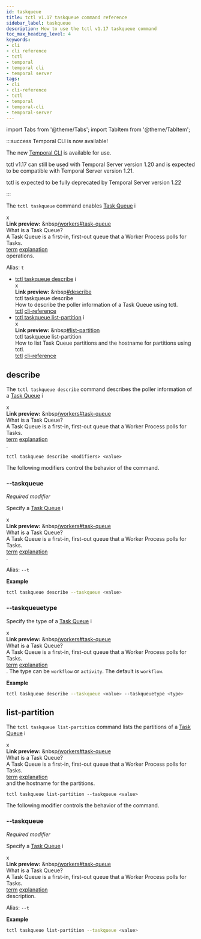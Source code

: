 ```yaml
---
id: taskqueue
title: tctl v1.17 taskqueue command reference
sidebar_label: taskqueue
description: How to use the tctl v1.17 taskqueue command
toc_max_heading_level: 4
keywords:
- cli
- cli reference
- tctl
- temporal
- temporal cli
- temporal server
tags:
- cli
- cli-reference
- tctl
- temporal
- temporal-cli
- temporal-server
---
```


<!-- THIS FILE IS GENERATED. DO NOT EDIT THIS FILE DIRECTLY -->

import Tabs from '@theme/Tabs';
import TabItem from '@theme/TabItem';

:::success Temporal CLI is now available!

The new [Temporal CLI](/cli) is available for use.

tctl v1.17 can still be used with Temporal Server version 1.20 and is expected to be compatible with Temporal Server version 1.21.

tctl is expected to be fully deprecated by Temporal Server version 1.22

:::

The `tctl taskqueue` command enables [Task Queue](/workers#task-queue) <span id="i-5c685af9-264d-414d-bc1f-2ade81611ccc" class="clickable-i clickable-link-preview">i</span><div id="preview-modal-5c685af9-264d-414d-bc1f-2ade81611ccc" class="preview-modal"><div class="modal-header"><div id="x-5c685af9-264d-414d-bc1f-2ade81611ccc" class="clickable-x clickable-link-preview">x</div><b>Link preview:</b>&nbsp;&nbsp<a href="/workers#task-queue">/workers#task-queue</a></div><div class="preview-modal-title">What is a Task Queue?</div><div class="preview-modal-description">A Task Queue is a first-in, first-out queue that a Worker Process polls for Tasks.</div><div class="preview-modal-tags"><a class="preview-modal-tag" href="/tags/term">term</a> <a class="preview-modal-tag" href="/tags/explanation">explanation</a></div></div> operations.

Alias: `t`

- [tctl taskqueue describe](#describe) <span id="i-99670659-5427-4968-9113-ebd4ad7776de" class="clickable-i clickable-link-preview">i</span><div id="preview-modal-99670659-5427-4968-9113-ebd4ad7776de" class="preview-modal"><div class="modal-header"><div id="x-99670659-5427-4968-9113-ebd4ad7776de" class="clickable-x clickable-link-preview">x</div><b>Link preview:</b>&nbsp;&nbsp<a href="#describe">#describe</a></div><div class="preview-modal-title">tctl taskqueue describe</div><div class="preview-modal-description">How to describe the poller information of a Task Queue using tctl.</div><div class="preview-modal-tags"><a class="preview-modal-tag" href="/tags/tctl">tctl</a> <a class="preview-modal-tag" href="/tags/cli-reference">cli-reference</a></div></div>
- [tctl taskqueue list-partition](#list-partition) <span id="i-ba613b3a-907b-4266-add4-50b43eff0be8" class="clickable-i clickable-link-preview">i</span><div id="preview-modal-ba613b3a-907b-4266-add4-50b43eff0be8" class="preview-modal"><div class="modal-header"><div id="x-ba613b3a-907b-4266-add4-50b43eff0be8" class="clickable-x clickable-link-preview">x</div><b>Link preview:</b>&nbsp;&nbsp<a href="#list-partition">#list-partition</a></div><div class="preview-modal-title">tctl taskqueue list-partition</div><div class="preview-modal-description">How to list Task Queue partitions and the hostname for partitions using tctl.</div><div class="preview-modal-tags"><a class="preview-modal-tag" href="/tags/tctl">tctl</a> <a class="preview-modal-tag" href="/tags/cli-reference">cli-reference</a></div></div>

## describe

The `tctl taskqueue describe` command describes the poller information of a [Task Queue](/workers#task-queue) <span id="i-368c3e81-7c2e-4d4c-a4de-7cf9c3c326aa" class="clickable-i clickable-link-preview">i</span><div id="preview-modal-368c3e81-7c2e-4d4c-a4de-7cf9c3c326aa" class="preview-modal"><div class="modal-header"><div id="x-368c3e81-7c2e-4d4c-a4de-7cf9c3c326aa" class="clickable-x clickable-link-preview">x</div><b>Link preview:</b>&nbsp;&nbsp<a href="/workers#task-queue">/workers#task-queue</a></div><div class="preview-modal-title">What is a Task Queue?</div><div class="preview-modal-description">A Task Queue is a first-in, first-out queue that a Worker Process polls for Tasks.</div><div class="preview-modal-tags"><a class="preview-modal-tag" href="/tags/term">term</a> <a class="preview-modal-tag" href="/tags/explanation">explanation</a></div></div>.

`tctl taskqueue describe <modifiers> <value>`

The following modifiers control the behavior of the command.

### --taskqueue

_Required modifier_

Specify a [Task Queue](/workers#task-queue) <span id="i-1406ecb4-b96b-4182-b71e-164cb67545a1" class="clickable-i clickable-link-preview">i</span><div id="preview-modal-1406ecb4-b96b-4182-b71e-164cb67545a1" class="preview-modal"><div class="modal-header"><div id="x-1406ecb4-b96b-4182-b71e-164cb67545a1" class="clickable-x clickable-link-preview">x</div><b>Link preview:</b>&nbsp;&nbsp<a href="/workers#task-queue">/workers#task-queue</a></div><div class="preview-modal-title">What is a Task Queue?</div><div class="preview-modal-description">A Task Queue is a first-in, first-out queue that a Worker Process polls for Tasks.</div><div class="preview-modal-tags"><a class="preview-modal-tag" href="/tags/term">term</a> <a class="preview-modal-tag" href="/tags/explanation">explanation</a></div></div>.

Alias: `--t`

**Example**

```bash
tctl taskqueue describe --taskqueue <value>
```

### --taskqueuetype

Specify the type of a [Task Queue](/workers#task-queue) <span id="i-6a1584f4-3f56-4d5f-9e26-26c48a549e1d" class="clickable-i clickable-link-preview">i</span><div id="preview-modal-6a1584f4-3f56-4d5f-9e26-26c48a549e1d" class="preview-modal"><div class="modal-header"><div id="x-6a1584f4-3f56-4d5f-9e26-26c48a549e1d" class="clickable-x clickable-link-preview">x</div><b>Link preview:</b>&nbsp;&nbsp<a href="/workers#task-queue">/workers#task-queue</a></div><div class="preview-modal-title">What is a Task Queue?</div><div class="preview-modal-description">A Task Queue is a first-in, first-out queue that a Worker Process polls for Tasks.</div><div class="preview-modal-tags"><a class="preview-modal-tag" href="/tags/term">term</a> <a class="preview-modal-tag" href="/tags/explanation">explanation</a></div></div>.
The type can be `workflow` or `activity`.
The default is `workflow`.

**Example**

```bash
tctl taskqueue describe --taskqueue <value> --taskqueuetype <type>
```

## list-partition

The `tctl taskqueue list-partition` command lists the partitions of a [Task Queue](/workers#task-queue) <span id="i-eb18678e-8155-4bc3-a101-6fb36d7de4a2" class="clickable-i clickable-link-preview">i</span><div id="preview-modal-eb18678e-8155-4bc3-a101-6fb36d7de4a2" class="preview-modal"><div class="modal-header"><div id="x-eb18678e-8155-4bc3-a101-6fb36d7de4a2" class="clickable-x clickable-link-preview">x</div><b>Link preview:</b>&nbsp;&nbsp<a href="/workers#task-queue">/workers#task-queue</a></div><div class="preview-modal-title">What is a Task Queue?</div><div class="preview-modal-description">A Task Queue is a first-in, first-out queue that a Worker Process polls for Tasks.</div><div class="preview-modal-tags"><a class="preview-modal-tag" href="/tags/term">term</a> <a class="preview-modal-tag" href="/tags/explanation">explanation</a></div></div> and the hostname for the partitions.

`tctl taskqueue list-partition --taskqueue <value>`

The following modifier controls the behavior of the command.

### --taskqueue

_Required modifier_

Specify a [Task Queue](/workers#task-queue) <span id="i-c78c87b2-c691-427b-beb9-0c4e408a4a9a" class="clickable-i clickable-link-preview">i</span><div id="preview-modal-c78c87b2-c691-427b-beb9-0c4e408a4a9a" class="preview-modal"><div class="modal-header"><div id="x-c78c87b2-c691-427b-beb9-0c4e408a4a9a" class="clickable-x clickable-link-preview">x</div><b>Link preview:</b>&nbsp;&nbsp<a href="/workers#task-queue">/workers#task-queue</a></div><div class="preview-modal-title">What is a Task Queue?</div><div class="preview-modal-description">A Task Queue is a first-in, first-out queue that a Worker Process polls for Tasks.</div><div class="preview-modal-tags"><a class="preview-modal-tag" href="/tags/term">term</a> <a class="preview-modal-tag" href="/tags/explanation">explanation</a></div></div> description.

Alias: `--t`

**Example**

```bash
tctl taskqueue list-partition --taskqueue <value>
```

